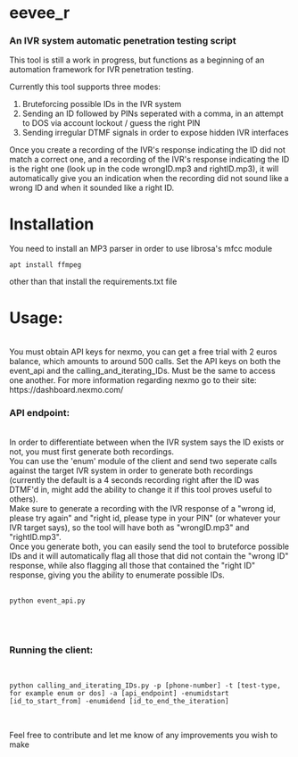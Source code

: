 <h1>eevee_r</h1>

<h3>An IVR system automatic penetration testing script </h3>
This tool is still a work in progress, but functions as a beginning of an automation framework for IVR penetration testing.

Currently this tool supports three modes:
1. Bruteforcing possible IDs in the IVR system
2. Sending an ID followed by PINs seperated with a comma, in an attempt to DOS via account lockout / guess the right PIN
3. Sending irregular DTMF signals in order to expose hidden IVR interfaces


Once you create a recording of the IVR's response indicating the ID did not match a correct one, and a recording of the IVR's response indicating the ID is the right one (look up in the code wrongID.mp3 and rightID.mp3), it will automatically give you an indication when the recording did not sound like a wrong ID and when it sounded like a right ID.
</br>
<h1>Installation</h1>

You need to install an MP3 parser in order to use librosa's mfcc module

`apt install ffmpeg`

other than that install the requirements.txt file
</br>
<h1>Usage:</h1>
</br>
You must obtain API keys for nexmo, you can get a free trial with 2 euros balance, which amounts to around 500 calls.
Set the API keys on both the event_api and the calling_and_iterating_IDs. Must be the same to access one another.
For more information regarding nexmo go to their site:
https://dashboard.nexmo.com/
</br>
<h3>API endpoint:</h3>
</br>
In order to differentiate between when the IVR system says the ID exists or not, you must first generate both recordings.</br>
You can use the 'enum' module of the client and send two seperate calls against the target IVR system in order to generate both recordings (currently the default is a 4 seconds recording right after the ID was DTMF'd in, might add the ability to change it if this tool proves useful to others). </br>
Make sure to generate a recording with the IVR response of a "wrong id, please try again" and "right id, please type in your PIN" (or whatever your IVR target says), so the tool will have both as "wrongID.mp3" and "rightID.mp3". </br>
Once you generate both, you can easily send the tool to bruteforce possible IDs and it will automatically flag all those that did not contain the "wrong ID" response, while also flagging all those that contained the "right ID" response, giving you the ability to enumerate possible IDs.
</br>
</br>

`python event_api.py`

</br>
</br>

<h3>Running the client:</h3>
</br>

`python calling_and_iterating_IDs.py -p [phone-number] -t [test-type, for example enum or dos] -a [api_endpoint] -enumidstart [id_to_start_from] -enumidend [id_to_end_the_iteration]`


</br>

Feel free to contribute and let me know of any improvements you wish to make


